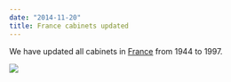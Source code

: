 ```yaml
---
date: "2014-11-20"
title: France cabinets updated
---
```


We have updated all cabinets in [France](http://dev.parlgov.org/data/fra/cabinet-party/) from 1944 to 1997.

![](/images/parliament-netherlands.jpg)
